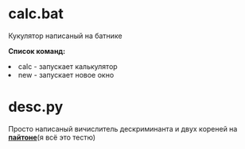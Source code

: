 # calc.bat
Кукулятор написаный на батнике</br>



<b>Список команд:</b>
<li> calc - запускает калькулятор </li>
<li> new - запускает новое окно </li>

# desc.py 
<p> Просто написаный вичислитель дескриминанта и двух кореней на <b><a href="https://python.org">пайтоне</a></b>(я всё это тестю) </p>
